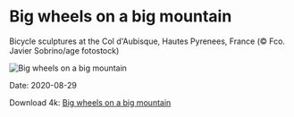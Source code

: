 # Big wheels on a big mountain

Bicycle sculptures at the Col d'Aubisque, Hautes Pyrenees, France (© Fco. Javier Sobrino/age fotostock)

![Big wheels on a big mountain](https://bing.com/th?id=OHR.BicycleSculptures_EN-US3449807795_UHD.jpg&rf=LaDigue_UHD.jpg&pid=hp&w=1024&h=576)

Date: 2020-08-29

Download 4k: [Big wheels on a big mountain](https://bing.com/th?id=OHR.BicycleSculptures_EN-US3449807795_UHD.jpg&rf=LaDigue_UHD.jpg&pid=hp&w=3840&h=2160)

